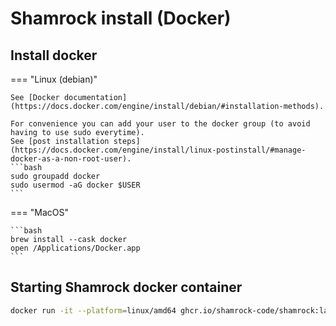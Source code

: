 # Shamrock install (Docker)

## Install docker

=== "Linux (debian)"

    See [Docker documentation](https://docs.docker.com/engine/install/debian/#installation-methods).

    For convenience you can add your user to the docker group (to avoid having to use sudo everytime).
    See [post installation steps](https://docs.docker.com/engine/install/linux-postinstall/#manage-docker-as-a-non-root-user).
    ```bash
    sudo groupadd docker
    sudo usermod -aG docker $USER
    ```

=== "MacOS"

    ```bash
    brew install --cask docker
    open /Applications/Docker.app 
    ```

## Starting Shamrock docker container

```bash
docker run -it --platform=linux/amd64 ghcr.io/shamrock-code/shamrock:latest-oneapi
```
